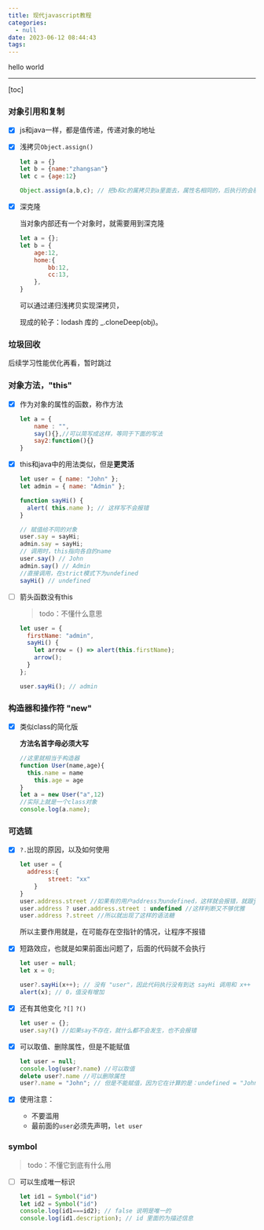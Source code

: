 ```yaml
---
title: 现代javascript教程
categories:
  - null
date: 2023-06-12 08:44:43
tags:
---
```


hello world

---

[toc]





### 对象引用和复制

- [x] js和java一样，都是值传递，传递对象的地址

- [x] 浅拷贝`Object.assign()`

    ```js
    let a = {}
    let b = {name:"zhangsan"}
    let c = {age:12}
    
    Object.assign(a,b,c); // 把b和c的属拷贝到a里面去，属性名相同的，后执行的会覆盖前面的
    ```
    
- [x] 深克隆

    当对象内部还有一个对象时，就需要用到深克隆

    ```js
    let a = {};
    let b = {
        age:12,
        home:{
            bb:12,
            cc:13,
        },
    }
    ```

    可以通过递归浅拷贝实现深拷贝，

    现成的轮子：lodash 库的 _.cloneDeep(obj)。

### 垃圾回收

后续学习性能优化再看，暂时跳过

### 对象方法，"this"

- [x] 作为对象的属性的函数，称作方法

    ```js
    let a = {
        name : "",
        say(){},//可以简写成这样，等同于下面的写法
        say2:function(){}
    }
    ```
    
- [x] this和java中的用法类似，但是**更灵活**

    ```js
    let user = { name: "John" };
    let admin = { name: "Admin" };
    
    function sayHi() {
      alert( this.name ); // 这样写不会报错
    }
    
    // 赋值给不同的对象
    user.say = sayHi;
    admin.say = sayHi;
    // 调用时，this指向各自的name
    user.say() // John
    admin.say() // Admin
    //直接调用，在strict模式下为undefined
    sayHi() // undefined
    ```

- [ ] 箭头函数没有this

    > todo：不懂什么意思

    ```js
    let user = {
      firstName: "admin",
      sayHi() {
        let arrow = () => alert(this.firstName);
        arrow();
      }
    };
    
    user.sayHi(); // admin
    ```

### 构造器和操作符 "new"

- [x] 类似class的简化版

  **方法名首字母必须大写**

  ```js
  //这里就相当于构造器
  function User(name,age){
  	this.name = name 
      this.age = age
  }
  let a = new User("a",12)
  //实际上就是一个class对象
  console.log(a.name);
  ```

### 可选链

- [x] `?.`出现的原因，以及如何使用

  ```js
  let user = {
  	address:{
          street: "xx"
      }
  }
  user.address.street //如果有的用户address为undefined，这样就会报错，就跟java的空指针一样
  user.address ? user.address.street : undefined //这样判断又不够优雅
  user.address ?.street //所以就出现了这样的语法糖
  ```

  所以主要作用就是，在可能存在空指针的情况，让程序不报错

- [x] 短路效应，也就是如果前面出问题了，后面的代码就不会执行

  ```js
  let user = null;
  let x = 0;
  
  user?.sayHi(x++); // 没有 "user"，因此代码执行没有到达 sayHi 调用和 x++
  alert(x); // 0，值没有增加
  ```

- [x] 还有其他变化 `?[]` `?()`

  ```js
  let user = {};
  user.say?() //如果say不存在，就什么都不会发生，也不会报错
  ```

- [x] 可以取值、删除属性，但是不能赋值

  ```js
  let user = null;
  console.log(user?.name) //可以取值
  delete user?.name //可以删除属性            
  user?.name = "John"; // 但是不能赋值，因为它在计算的是：undefined = "John"
  ```

- [x] 使用注意：

  - 不要滥用
  - 最前面的`user`必须先声明，`let user`

### symbol

> todo：不懂它到底有什么用

- [ ] 可以生成唯一标识

  ```js
  let id1 = Symbol("id")
  let id2 = Symbol("id")
  console.log(id1===id2); // false 说明是唯一的
  console.log(id1.description); // id 里面的为描述信息
  
  ```

  

  